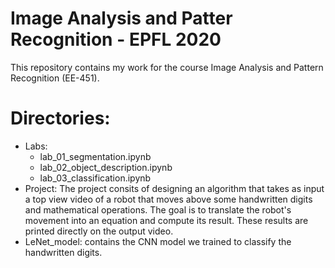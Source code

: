 # Image Analysis and Patter Recognition - EPFL 2020

This repository contains my work for the course Image Analysis and Pattern Recognition (EE-451).

# Directories:
- Labs: 
  - lab_01_segmentation.ipynb
  - lab_02_object_description.ipynb
  - lab_03_classification.ipynb
- Project: 
  The project consits of designing an algorithm that takes as input a top view video of a robot that moves above some handwritten digits and mathematical operations.
  The goal is to translate the robot's movement into an equation and compute its result. These results are printed directly on the output video.
- LeNet_model:
  contains the CNN model we trained to classify the handwritten digits.
